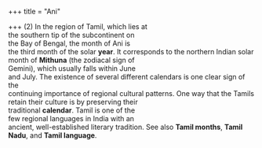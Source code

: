 +++
title = "Ani"

+++
(2) In the region of Tamil, which lies at  
the southern tip of the subcontinent on  
the Bay of Bengal, the month of Ani is  
the third month of the solar **year**. It corresponds to the northern Indian solar  
month of **Mithuna** (the zodiacal sign of  
Gemini), which usually falls within June  
and July. The existence of several different calendars is one clear sign of the  
continuing importance of regional cultural patterns. One way that the Tamils  
retain their culture is by preserving their  
traditional **calendar**. Tamil is one of the  
few regional languages in India with an  
ancient, well-established literary tradition. See also **Tamil months**, **Tamil**  
**Nadu**, and **Tamil language**.